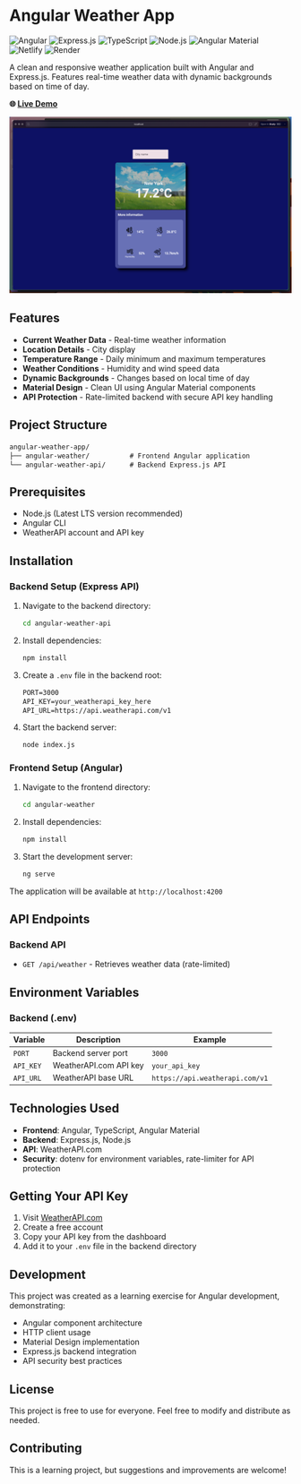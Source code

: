 # Angular Weather App

![Angular](https://img.shields.io/badge/angular-%23DD0031.svg?style=for-the-badge&logo=angular&logoColor=white)
![Express.js](https://img.shields.io/badge/express.js-%23404d59.svg?style=for-the-badge&logo=express&logoColor=%2361DAFB)
![TypeScript](https://img.shields.io/badge/typescript-%23007ACC.svg?style=for-the-badge&logo=typescript&logoColor=white)
![Node.js](https://img.shields.io/badge/node.js-6DA55F?style=for-the-badge&logo=node.js&logoColor=white)
![Angular Material](https://img.shields.io/badge/Angular_Material-0081CB?style=for-the-badge&logo=angular&logoColor=white)
![Netlify](https://img.shields.io/badge/netlify-%23000000.svg?style=for-the-badge&logo=netlify&logoColor=#00C7B7)
![Render](https://img.shields.io/badge/Render-%46E3B7.svg?style=for-the-badge&logo=render&logoColor=white)

A clean and responsive weather application built with Angular and Express.js. Features real-time weather data with dynamic backgrounds based on time of day.

**🌐 [Live Demo](https://ngweatherapp1.netlify.app/)**

![App Screenshot](./assets/Weather-App-Main.png)

## Features

-   **Current Weather Data** - Real-time weather information
-   **Location Details** - City display
-   **Temperature Range** - Daily minimum and maximum temperatures
-   **Weather Conditions** - Humidity and wind speed data
-   **Dynamic Backgrounds** - Changes based on local time of day
-   **Material Design** - Clean UI using Angular Material components
-   **API Protection** - Rate-limited backend with secure API key handling

## Project Structure

```
angular-weather-app/
├── angular-weather/          # Frontend Angular application
└── angular-weather-api/      # Backend Express.js API
```

## Prerequisites

-   Node.js (Latest LTS version recommended)
-   Angular CLI
-   WeatherAPI account and API key

## Installation

### Backend Setup (Express API)

1. Navigate to the backend directory:

    ```bash
    cd angular-weather-api
    ```

2. Install dependencies:

    ```bash
    npm install
    ```

3. Create a `.env` file in the backend root:

    ```env
    PORT=3000
    API_KEY=your_weatherapi_key_here
    API_URL=https://api.weatherapi.com/v1
    ```

4. Start the backend server:
    ```bash
    node index.js
    ```

### Frontend Setup (Angular)

1. Navigate to the frontend directory:

    ```bash
    cd angular-weather
    ```

2. Install dependencies:

    ```bash
    npm install
    ```

3. Start the development server:
    ```bash
    ng serve
    ```

The application will be available at `http://localhost:4200`

## API Endpoints

### Backend API

-   `GET /api/weather` - Retrieves weather data (rate-limited)

## Environment Variables

### Backend (.env)

| Variable  | Description            | Example                         |
| --------- | ---------------------- | ------------------------------- |
| `PORT`    | Backend server port    | `3000`                          |
| `API_KEY` | WeatherAPI.com API key | `your_api_key`                  |
| `API_URL` | WeatherAPI base URL    | `https://api.weatherapi.com/v1` |

## Technologies Used

-   **Frontend**: Angular, TypeScript, Angular Material
-   **Backend**: Express.js, Node.js
-   **API**: WeatherAPI.com
-   **Security**: dotenv for environment variables, rate-limiter for API protection

## Getting Your API Key

1. Visit [WeatherAPI.com](https://www.weatherapi.com/)
2. Create a free account
3. Copy your API key from the dashboard
4. Add it to your `.env` file in the backend directory

## Development

This project was created as a learning exercise for Angular development, demonstrating:

-   Angular component architecture
-   HTTP client usage
-   Material Design implementation
-   Express.js backend integration
-   API security best practices

## License

This project is free to use for everyone. Feel free to modify and distribute as needed.

## Contributing

This is a learning project, but suggestions and improvements are welcome!
